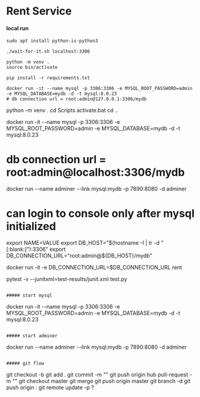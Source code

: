 # Rent Service

#### local run
```
sudo apt install python-is-python3

./wait-for-it.sh localhost:3306

python -m venv .
source bin/activate

pip install -r requirements.txt

docker run -it --name mysql -p 3306:3306 -e MYSQL_ROOT_PASSWORD=admin -e MYSQL_DATABASE=mydb -d -t mysql:8.0.23
# db connection url = root:admin@127.0.0.1:3306/mydb
```
python -m venv .
cd Scripts
activate.bat
cd ..

docker run -it --name mysql -p 3306:3306 -e MYSQL_ROOT_PASSWORD=admin -e MYSQL_DATABASE=mydb -d -t mysql:8.0.23
# db connection url = root:admin@localhost:3306/mydb

docker run --name adminer --link mysql:mydb -p 7890:8080 -d adminer
# can login to console only after mysql initialized

export NAME=VALUE
export DB_HOST="$(hostname -I | tr -d "[:blank:]"):3306"
export DB_CONNECTION_URL="root:admin@${DB_HOST}/mydb"

docker run -it -e DB_CONNECTION_URL=$DB_CONNECTION_URL rent

pytest -v --junitxml=test-results/junit.xml test.py

```

##### start mysql
```
docker run -it --name mysql -p 3306:3306 -e MYSQL_ROOT_PASSWORD=admin -e MYSQL_DATABASE=mydb -d -t mysql:8.0.23
```

##### start adminer
```
docker run --name adminer --link mysql:mydb -p 7890:8080 -d adminer
```

##### git flow
```
git checkout -b <branch>
git add .
git commit -m "<message>"
git push origin <branch>
hub pull-request -m "<message>"
git checkout master
git merge <pull-request-url>
git push origin master
git branch -d <branch>
git push origin :<branch>
git remote update -p ?
```